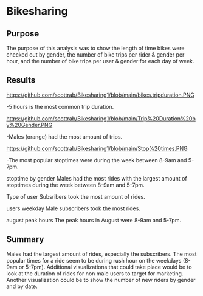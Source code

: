 # Bikesharing

## Purpose
The purpose of this analysis was to show the length of time bikes were checked out by gender, the number of bike trips per rider & gender per hour, and the number of bike trips per user & gender for each day of week.

## Results
https://github.com/scottrab/Bikesharing1/blob/main/bikes.tripduration.PNG

  -5 hours is the most common trip duration.

https://github.com/scottrab/Bikesharing1/blob/main/Trip%20Duration%20by%20Gender.PNG

  -Males (orange) had the most amount of trips.

https://github.com/scottrab/Bikesharing1/blob/main/Stop%20times.PNG

  -The most popular stoptimes were during the week between 8-9am and 5-7pm.

stoptime by gender
Males had the most rides with the largest amount of stoptimes during the week between 8-9am and 5-7pm.

Type of user
Subsribers took the most amount of rides.

users weekday
Male subscribers took the most rides.

august peak hours
The peak hours in August were 8-9am and 5-7pm. 

## Summary
Males had the largest amount of rides, especially the subscribers. The most popular times for a ride seem to be during rush hour on the weekdays (8-9am or 5-7pm). Additional visualizations that could take place would be to look at the duration of rides for non male users to target for marketing. Another visualization could be to show the number of new riders by gender and by date.


